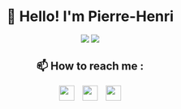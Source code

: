 <h1 align="center">👋 Hello! I'm Pierre-Henri</h3>

<div align="center">
  <img src="https://readme.phbasin.vercel.app/api?username=PHBasin&hide_border=true&hide=stars&title_color=000000&show_icons=true&icon_color=000000">
  <img src="https://readme.phbasin.vercel.app/api/top-langs/?username=PHBasin&hide_border=true&layout=compact&title_color=000000">
</div>

<div align="center">
  <h2> 📫 How to reach me :</h2>
  <p>
    <a href="https://www.linkedin.com/in/pierrehenribasin/" target="_blank" ><img height="30px" src="https://image.flaticon.com/icons/svg/1051/1051333.svg"></a>&nbsp&nbsp&nbsp
    <a href="mailto:basinpierrehenri@gmail.com" target="_blank" ><img height="30px" src="https://image.flaticon.com/icons/svg/60/60543.svg"></a>&nbsp&nbsp&nbsp
    <a href="https://www.facebook.com/pierrehenribasin" target="_blank" ><img height="30px" src="https://image.flaticon.com/icons/svg/1051/1051309.svg"></a>
  </p>
</div>
